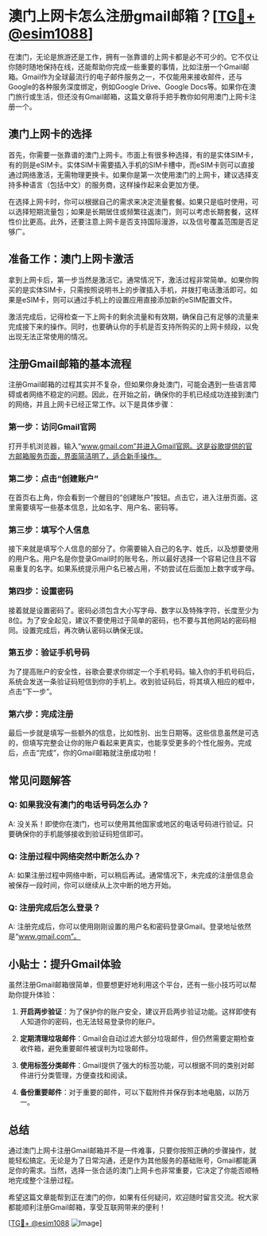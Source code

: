 # 澳门上网卡怎么注册gmail邮箱？[[TG💪+ @esim1088](https://t.me/s/esim1088)]

在澳门，无论是旅游还是工作，拥有一张靠谱的上网卡都是必不可少的。它不仅让你随时随地保持在线，还能帮助你完成一些重要的事情，比如注册一个Gmail邮箱。Gmail作为全球最流行的电子邮件服务之一，不仅能用来接收邮件，还与Google的各种服务深度绑定，例如Google Drive、Google Docs等。如果你在澳门旅行或生活，但还没有Gmail邮箱，这篇文章将手把手教你如何用澳门上网卡注册一个。

## 澳门上网卡的选择

首先，你需要一张靠谱的澳门上网卡。市面上有很多种选择，有的是实体SIM卡，有的则是eSIM卡。实体SIM卡需要插入手机的SIM卡槽中，而eSIM卡则可以直接通过网络激活，无需物理更换卡。如果你是第一次使用澳门的上网卡，建议选择支持多种语言（包括中文）的服务商，这样操作起来会更加方便。

在选择上网卡时，你可以根据自己的需求来决定流量套餐。如果只是临时使用，可以选择短期流量包；如果是长期居住或频繁往返澳门，则可以考虑长期套餐，这样性价比更高。此外，还要注意上网卡是否支持国际漫游，以及信号覆盖范围是否足够广。

## 准备工作：澳门上网卡激活

拿到上网卡后，第一步当然是激活它。通常情况下，激活过程非常简单。如果你购买的是实体SIM卡，只需按照说明书上的步骤插入手机，并拨打电话激活即可。如果是eSIM卡，则可以通过手机上的设置应用直接添加新的eSIM配置文件。

激活完成后，记得检查一下上网卡的剩余流量和有效期，确保自己有足够的流量来完成接下来的操作。同时，也要确认你的手机是否支持所购买的上网卡频段，以免出现无法正常使用的情况。

## 注册Gmail邮箱的基本流程

注册Gmail邮箱的过程其实并不复杂，但如果你身处澳门，可能会遇到一些语言障碍或者网络不稳定的问题。因此，在开始之前，确保你的手机已经成功连接到澳门的网络，并且上网卡已经正常工作。以下是具体步骤：

### 第一步：访问Gmail官网

打开手机浏览器，输入“www.gmail.com”并进入Gmail官网。这是谷歌提供的官方邮箱服务页面，界面简洁明了，适合新手操作。

### 第二步：点击“创建账户”

在首页右上角，你会看到一个醒目的“创建账户”按钮。点击它，进入注册页面。这里需要填写一些基本信息，比如名字、用户名、密码等。

### 第三步：填写个人信息

接下来就是填写个人信息的部分了。你需要输入自己的名字、姓氏，以及想要使用的用户名。用户名是你登录Gmail时的账号名，所以最好选择一个容易记住且不容易重复的名字。如果系统提示用户名已被占用，不妨尝试在后面加上数字或字母。

### 第四步：设置密码

接着就是设置密码了。密码必须包含大小写字母、数字以及特殊字符，长度至少为8位。为了安全起见，建议不要使用过于简单的密码，也不要与其他网站的密码相同。设置完成后，再次确认密码以确保无误。

### 第五步：验证手机号码

为了提高账户的安全性，谷歌会要求你绑定一个手机号码。输入你的手机号码后，系统会发送一条验证码短信到你的手机上。收到验证码后，将其填入相应的框中，点击“下一步”。

### 第六步：完成注册

最后一步就是填写一些额外的信息，比如性别、出生日期等。这些信息虽然是可选的，但填写完整会让你的账户看起来更真实，也能享受更多的个性化服务。完成后，点击“完成”，你的Gmail邮箱就注册成功啦！

## 常见问题解答

### Q: 如果我没有澳门的电话号码怎么办？

A: 没关系！即使你在澳门，也可以使用其他国家或地区的电话号码进行验证。只要确保你的手机能够接收到验证码短信即可。

### Q: 注册过程中网络突然中断怎么办？

A: 如果注册过程中网络中断，可以稍后再试。通常情况下，未完成的注册信息会被保存一段时间，你可以继续从上次中断的地方开始。

### Q: 注册完成后怎么登录？

A: 注册完成后，你可以使用刚刚设置的用户名和密码登录Gmail。登录地址依然是“www.gmail.com”。

## 小贴士：提升Gmail体验

虽然注册Gmail邮箱很简单，但要想更好地利用这个平台，还有一些小技巧可以帮助你提升体验：

1. **开启两步验证**：为了保护你的账户安全，建议开启两步验证功能。这样即使有人知道你的密码，也无法轻易登录你的账户。
   
2. **定期清理垃圾邮件**：Gmail会自动过滤大部分垃圾邮件，但仍然需要定期检查收件箱，避免重要邮件被误判为垃圾邮件。

3. **使用标签分类邮件**：Gmail提供了强大的标签功能，可以根据不同的类别对邮件进行分类管理，方便查找和阅读。

4. **备份重要邮件**：对于重要的邮件，可以下载附件并保存到本地电脑，以防万一。

## 总结

通过澳门上网卡注册Gmail邮箱并不是一件难事，只要你按照正确的步骤操作，就能轻松搞定。无论是为了日常沟通，还是作为其他服务的基础账号，Gmail都能满足你的需求。当然，选择一张合适的澳门上网卡也非常重要，它决定了你能否顺畅地完成整个注册过程。

希望这篇文章能帮到正在澳门的你，如果有任何疑问，欢迎随时留言交流。祝大家都能顺利注册Gmail邮箱，享受互联网带来的便利！

[[TG💪+ @esim1088](https://t.me/s/esim1088) ![Image](https://i.postimg.cc/4NQfJmqS/Snipaste-2025-05-13-00-14-12.png)]